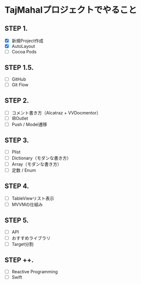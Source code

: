# TajMahalプロジェクトでやること
## STEP 1.
- [x] 新規Project作成
- [x] AutoLayout
- [ ] Cocoa Pods

## STEP 1.5.
- [ ] GitHub
- [ ] Git Flow

## STEP 2.
- [ ] コメント書き方（Alcatraz + VVDocmentor）
- [ ] IBOutlet
- [ ] Push / Model遷移

## STEP 3.
- [ ] Plist
- [ ] Dictionary（モダンな書き方）
- [ ] Array（モダンな書き方）
- [ ] 定数 / Enum

## STEP 4.
- [ ] TableViewリスト表示
- [ ] MVVMの仕組み

## STEP 5.
- [ ] API
- [ ] おすすめライブラリ
- [ ] Target分割

## STEP ++.
- [ ] Reactive Programming
- [ ] Swift
